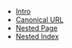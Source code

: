 - [Intro](README.md)
- [Canonical URL](canonical_url.md)
- [Nested Page](nested/page.md)
- [Nested Index](nested/index.md)
